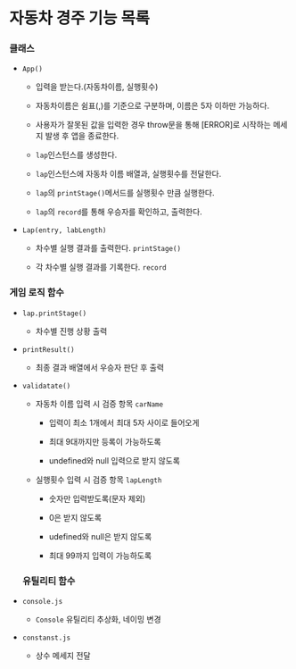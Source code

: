 # 자동차 경주 기능 목록

### 클래스

- `App()`

  - 입력을 받는다.(자동차이름, 실행횟수) 

  - 자동차이름은 쉼표(,)를 기준으로 구분하며, 이름은 5자 이하만 가능하다.

  - 사용자가 잘못된 값을 입력한 경우 throw문을 통해 [ERROR]로 시작하는 메세지 발생 후 앱을 종료한다.

  - `lap`인스턴스를 생성한다.

  - `lap`인스턴스에 자동차 이름 배열과, 실행횟수를 전달한다.

  - `lap`의 `printStage()`메서드를 실행횟수 만큼 실행한다.

  - `lap`의 `record`를 통해 우승자를 확인하고, 출력한다.

- `Lap(entry, labLength)`

  - 차수별 실행 결과를 출력한다. `printStage()`

  - 각 차수별 실행 결과를 기록한다. `record`

### 게임 로직 함수

- `lap.printStage()`

  - 차수별 진행 상황 출력

- `printResult()`

  - 최종 결과 배열에서 우승자 판단 후 출력

- `validatate()`

  - 자동차 이름 입력 시 검증 항목 `carName`

    - 입력이 최소 1개에서 최대 5자 사이로 들어오게

    - 최대 9대까지만 등록이 가능하도록

    - undefined와 null 입력으로 받지 않도록

  - 실행횟수 입력 시 검증 항목 `lapLength`

    - 숫자만 입력받도록(문자 제외)

    - 0은 받지 않도록

    - udefined와 null은 받지 않도록

    - 최대 99까지 입력이 가능하도록

  ### 유틸리티 함수

- `console.js`

    - `Console` 유틸리티 추상화, 네이밍 변경

- `constanst.js`

    - 상수 메세지 전달

